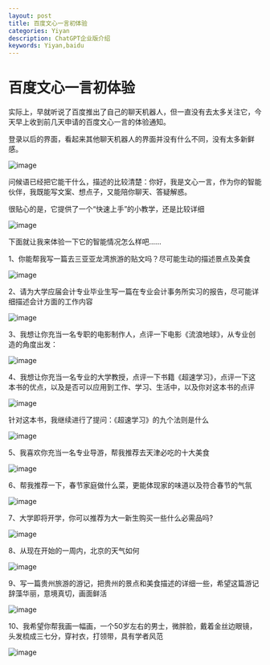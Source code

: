 ```yaml
---
layout: post
title: 百度文心一言初体验
categories: Yiyan
description: ChatGPT企业版介绍
keywords: Yiyan,baidu
---
```


#  百度文心一言初体验

实际上，早就听说了百度推出了自己的聊天机器人，但一直没有去太多关注它，今天早上收到前几天申请的百度文心一言的体验通知。

登录以后的界面，看起来其他聊天机器人的界面并没有什么不同，没有太多新鲜感。

![image](https://github.com/weakchen007/aiwv.github.io/assets/58799395/6b0f01cd-872c-4241-8585-84eb8fac1db5)

问候语已经把它能干什么，描述的比较清楚：你好，我是文心一言，作为你的智能伙伴，我既能写文案、想点子，又能陪你聊天、答疑解惑。

很贴心的是，它提供了一个“快速上手”的小教学，还是比较详细

![image](https://github.com/weakchen007/aiwv.github.io/assets/58799395/bd54c7ab-2c5a-47da-9ca6-b00192d82c71)

下面就让我来体验一下它的智能情况怎么样吧......

1、你能帮我写一篇去三亚亚龙湾旅游的贴文吗？尽可能生动的描述景点及美食

![image](https://github.com/weakchen007/aiwv.github.io/assets/58799395/7759d85d-4439-4cb4-93e8-be5fb548bb69)

2、请为大学应届会计专业毕业生写一篇在专业会计事务所实习的报告，尽可能详细描述会计方面的工作内容

![image](https://github.com/weakchen007/aiwv.github.io/assets/58799395/a808867f-f512-488f-a171-9921b8fc3ff1)

3、我想让你充当一名专职的电影制作人，点评一下电影《流浪地球》，从专业创造的角度出发：

![image](https://github.com/weakchen007/aiwv.github.io/assets/58799395/6d42180f-1d64-4448-a015-d70e8cf2173a)

4、我想让你充当一名专业的大学教授，点评一下书籍《超速学习》，点评一下这本书的优点，以及是否可以应用到工作、学习、生活中，以及你对这本书的点评

![image](https://github.com/weakchen007/aiwv.github.io/assets/58799395/a06a115b-73ed-4101-9cd6-8a9c14a275c7)

针对这本书，我继续进行了提问：《超速学习》的九个法则是什么

![image](https://github.com/weakchen007/aiwv.github.io/assets/58799395/9ad552e4-41ec-4751-bbbb-fa8f0bff4ad7)

5、我喜欢你充当一名专业导游，帮我推荐去天津必吃的十大美食

![image](https://github.com/weakchen007/aiwv.github.io/assets/58799395/05405785-52a3-4fdc-b1ce-9040320ca0f5)

6、帮我推荐一下，春节家庭做什么菜，更能体现家的味道以及符合春节的气氛

![image](https://github.com/weakchen007/aiwv.github.io/assets/58799395/d83c07e5-e484-4f2b-9836-842e309f0d36)

7、大学即将开学，你可以推荐为大一新生购买一些什么必需品吗?

![image](https://github.com/weakchen007/aiwv.github.io/assets/58799395/82c94585-9774-4d71-a8dc-d8f39c7f166e)

8、从现在开始的一周内，北京的天气如何

![image](https://github.com/weakchen007/aiwv.github.io/assets/58799395/93efeb92-41b0-4816-b9bb-f249ef0f698e)

9、写一篇贵州旅游的游记，把贵州的景点和美食描述的详细一些，希望这篇游记辞藻华丽，意境真切，画面鲜活

![image](https://github.com/weakchen007/aiwv.github.io/assets/58799395/9247beae-40f3-4b7b-b1bb-ac1da6d8d90a)

10、我希望你帮我画一幅画，一个50岁左右的男士，微胖脸，戴着金丝边眼镜，头发梳成三七分，穿衬衣，打领带，具有学者风范

![image](https://github.com/weakchen007/aiwv.github.io/assets/58799395/638b4b49-67d5-4fee-ab92-af9737f4b1ff)



